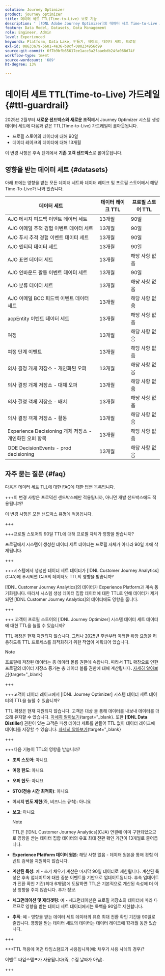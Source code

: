 ```yaml
---
solution: Journey Optimizer
product: journey optimizer
title: 데이터 세트 TTL(Time-to-Live) 보호 기능
description: ' [!DNL Adobe Journey Optimizer]의 데이터 세트 Time-to-Live 보호'
feature: Data Model, Datasets, Data Management
role: Engineer, Admin
level: Experienced
keywords: Platform, Data Lake, 만들기, 레이크, 데이터 세트, 프로필
exl-id: 08633a79-5601-4e36-b8cf-080234956d99
source-git-commit: 6f7b9bfb65617ee1ace3a2faaebdb24fa068d74f
workflow-type: tm+mt
source-wordcount: '689'
ht-degree: 13%

---
```


# 데이터 세트 TTL(Time-to-Live) 가드레일 {#ttl-guardrail}

2025년 2월부터 **새로운 샌드박스와 새로운 조직**&#x200B;에서 Journey Optimizer 시스템 생성 데이터 세트에 다음과 같은 TTL(Time-to-Live) 가드레일이 롤아웃됩니다.

* 프로필 스토어의 데이터에 대해 90일
* 데이터 레이크의 데이터에 대해 13개월

이 변경 사항은 후속 단계에서 **기존 고객 샌드박스**&#x200B;로 롤아웃됩니다.

## 영향을 받는 데이터 세트 {#datasets}

아래 표에는 영향을 받는 모든 데이터 세트와 데이터 레이크 및 프로필 스토어에서 해당 Time-To-Live가 나와 있습니다.

| 데이터 세트 | 데이터 레이크 TTL | 프로필 스토어 TTL |
|------|-----|-----|
| AJO 메시지 피드백 이벤트 데이터 세트 | 13개월 | 90일 |
| AJO 이메일 추적 경험 이벤트 데이터 세트 | 13개월 | 90일 |
| AJO 푸시 추적 경험 이벤트 데이터 세트 | 13개월 | 90일 |
| AJO 엔티티 데이터 세트 | 13개월 | 90일 |
| AJO 표면 데이터 세트 | 13개월 | 해당 사항 없음 |
| AJO 인바운드 활동 이벤트 데이터 세트 | 13개월 | 90일 |
| AJO 분류 데이터 세트 | 13개월 | 해당 사항 없음 |
| AJO 이메일 BCC 피드백 이벤트 데이터 세트 | 13개월 | 해당 사항 없음 |
| acpEntity 이벤트 데이터 세트 | 13개월 | 해당 사항 없음 |
| 여정 | 13개월 | 해당 사항 없음 |
| 여정 단계 이벤트 | 13개월 | 해당 사항 없음 |
| 의사 결정 개체 저장소 - 개인화된 오퍼 | 13개월 | 해당 사항 없음 |
| 의사 결정 개체 저장소 - 대체 오퍼 | 13개월 | 해당 사항 없음 |
| 의사 결정 객체 저장소 - 배치 | 13개월 | 해당 사항 없음 |
| 의사 결정 객체 저장소 - 활동 | 13개월 | 해당 사항 없음 |
| Experience Decisioning 개체 저장소 - 개인화된 오퍼 항목 | 13개월 | 해당 사항 없음 |
| ODE DecisionEvents - prod decisioning | 13개월 | 해당 사항 없음 |

## 자주 묻는 질문 {#faq}

다음은 데이터 세트 TLL에 대한 FAQ에 대한 답변 목록입니다.

+++이 변경 사항은 프로덕션 샌드박스에만 적용됩니까, 아니면 개발 샌드박스에도 적용됩니까?

이 변경 사항은 모든 샌드박스 유형에 적용됩니다.

+++

+++프로필 스토어의 90일 TTL에 대해 프로필 자체가 영향을 받습니까?

프로필에서 시스템이 생성한 데이터 세트 데이터는 프로필 자체가 아니라 90일 후에 삭제됩니다.

+++

+++시스템에서 생성한 데이터 세트 데이터가 [!DNL Customer Journey Analytics]&#x200B;(CJA)에 푸시되면 CJA의 데이터도 TTL의 영향을 받습니까?

[!DNL Customer Journey Analytics]의 데이터가 Experience Platform과 계속 동기화됩니다. 따라서 시스템 생성 데이터 집합 데이터에 대한 TTL로 인해 데이터가 제거되면 [!DNL Customer Journey Analytics]의 데이터에도 영향을 줍니다.

+++

+++ 고객이 프로필 스토어의 [!DNL Journey Optimizer] 시스템 데이터 세트 데이터에 대한 TTL을 늘릴 수 있습니까? 

TTL 확장은 현재 지원되지 않습니다. 그러나 2025년 후반부터 이러한 확장 요청을 허용하도록 TTL 프로세스를 최적화하기 위한 작업이 계획되어 있습니다.

>[!NOTE]
>
>프로필에 저장된 데이터는 총 데이터 볼륨 권한에 속합니다. 따라서 TTL 확장으로 인한 프로필의 데이터 저장소 증가는 총 데이터 볼륨 권한에 대해 계산됩니다. [자세히 알아보기](https://experienceleague.adobe.com/docs/experience-platform/landing/license/total-data-volume.html){target=&quot;_blank}

+++

+++고객이 데이터 레이크에서 [!DNL Journey Optimizer] 시스템 데이터 세트 데이터의 TTL을 늘릴 수 있습니까? 

TTL 확장은 현재 지원되지 않습니다. 고객은 대상 을 통해 데이터를 내보내 데이터를 더 오래 유지할 수 있습니다. [자세히 알아보기](https://experienceleague.adobe.com/docs/experience-platform/destinations/ui/activate/export-datasets.html){target=&quot;_blank}. 또한 **[!DNL Data Distiller]** 권한이 있는 고객은 파생 데이터 세트를 만들어 TTL 없이 데이터 레이크에 데이터를 저장할 수 있습니다. [자세히 알아보기](https://experienceleague.adobe.com/en/docs/experience-platform/query/data-distiller/derived-datasets/overview){target=&quot;_blank}

+++

+++다음 기능이 TTL의 영향을 받습니까? 

* **조회 스토어**: 아니요
* **여정 한도**: 아니요
* **오퍼 한도**: 아니요
* **STO(전송 시간 최적화)**: 아니요
* **메시지 빈도 제한**(즉, 비즈니스 규칙): 아니요
* **보고**: 아니요

  >[!NOTE]
  >
  >TTL은 [!DNL Customer Journey Analytics]&#x200B;(CJA) 연결에 이미 구현되었으므로 영향을 받는 데이터 집합 데이터의 유효 최대 전환 확인 기간이 13개월로 줄어듭니다.

* **Experience Platform 데이터 원본**: 해당 사항 없음 - 데이터 원본을 통해 경험 이벤트 검색을 지원하지 않습니다.
* **계산된 특성**: 예 - 초기 채우기 계산은 마지막 90일 데이터로 제한됩니다. 계산된 특성은 후속 업데이트에 대한 증분 이벤트를 기반으로 업데이트됩니다. 후속 업데이트가 전환 확인 기간(최대 6개월)에 도달하면 TTL은 기본적으로 계산된 속성에 더 이상 영향을 주지 않습니다. 추가 정보.
* **세그먼테이션 및 재타겟팅**: 예 - 세그먼테이션은 프로필 저장소의 데이터에 따라 다르므로 영향을 받는 데이터 세트 데이터에서는 룩백을 90일로 제한합니다.
* **추적**: 예 - 영향을 받는 데이터 세트 데이터의 유효 최대 전환 확인 기간을 90일로 줄입니다. 영향을 받는 데이터 세트의 데이터는 데이터 레이크에 13개월 동안 있습니다.

+++

+++TTL 적용에 어떤 타임스탬프가 사용됩니까(예: 채우기 사용 사례의 경우)? 

이벤트 타임스탬프가 사용됩니다(즉, 수집 날짜가 아님).

+++
